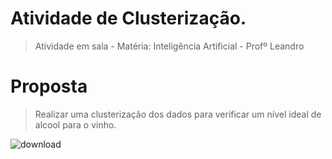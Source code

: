 # Atividade de Clusterização.
> Atividade em sala - Matéria: Inteligência Artificial - Profº Leandro

# Proposta

> Realizar uma clusterização dos dados para verificar um nível ideal de alcool para o vinho.


![download](https://user-images.githubusercontent.com/43474592/169934220-385cb360-f41a-4394-85a5-dd71bb49839e.png)
